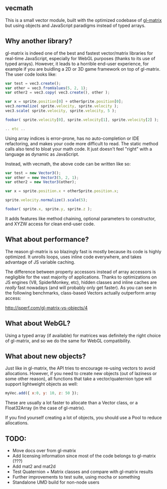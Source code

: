 ## vecmath

This is a small vector module, built with the optimized codebase of [gl-matrix](https://github.com/toji/gl-matrix) but using objects and JavaScript paradigms instead of typed arrays. 

## Why another library?

gl-matrix is indeed one of the best and fastest vector/matrix libraries for real-time JavaScript, especially for WebGL purposes (thanks to its use of typed arrays). However, it leads to a horrible end-user experience, for example if you are buidling a 2D or 3D game framework on top of gl-matrix. The user code looks like:

```javascript
var test = vec3.create();
var other = vec3.fromValues(5, 2, 1);
var other2 = vec3.copy( vec3.create(), other );

var x = sprite.position[0] + otherSprite.position[0];
vec3.normalize( sprite.velocity, sprite.velocity );
vec3.scale( sprite.velocity, sprite.velocity, 5 );

foobar( sprite.velocity[0], sprite.velocity[1], sprite.velocity[2] );

.. etc ..
```

Using array indices is error-prone, has no auto-completion or IDE refactoring, and makes your code more difficult to read. The static method calls also tend to bloat your math code. It just doesn't feel "right" with a language as dynamic as JavaScript. 


Instead, with vecmath, the above code can be written like so:

```javascript
var test = new Vector3();
var other = new Vector3(5, 2, 1);
var other2 = new Vector3(other);

var x = sprite.position.x + otherSprite.position.x;

sprite.velocity.normalize().scale(5);

foobar( sprite.x, sprite.y, sprite.z );
```

It adds features like method chaining, optional parameters to constructor, and XYZW access for clean end-user code. 

## What about performance?

The reason gl-matrix is so blazingly fast is mostly because its code is highly optimized. It unrolls loops, uses inline code everywhere, and takes advantage of JS variable caching. 

The difference between property accessors instead of array accessors is negligible for the vast majority of applications. Thanks to optimizations on JS engines (V8, SpiderMonkey, etc), hidden classes and inline caches are _really_ fast nowadays (and will probably only get faster). As you can see in the following benchmarks, class-based Vectors actually outperform array access:

http://jsperf.com/gl-matrix-vs-objects/4

## What about WebGL?

Using a typed array (if available) for matrices was definitely the right choice of gl-matrix, and so we do the same for WebGL compatibility.

## What about new objects?

Just like in gl-matrix, the API tries to encourage re-using vectors to avoid allocations. However, if you need to create new objects (out of laziness or some other reason), all functions that take a vector/quaternion type will support lightweight objects as well:

```javascript
myVec.add({ x:0, y: 10, z: 50 });
```

These are usually a lot faster to allocate than a Vector class, or a Float32Array (in the case of gl-matrix). 

If you find yourself creating a lot of objects, you should use a Pool to reduce allocations. 

## TODO:

- Move docs over from gl-matrix
- Add licensing information since most of the code belongs to gl-matrix (???)
- Add mat2 and mat2d
- Test Quaternion + Matrix classes and compare with gl-matrix results
- Further improvements to test suite, using mocha or something
- Standalone UMD build for non-node users